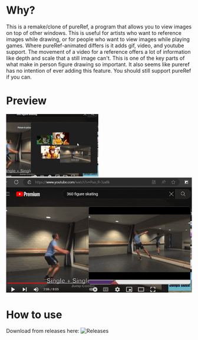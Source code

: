 # Why?
This is a remake/clone of pureRef, a program that allows you to view images on top of other windows. This is useful for artists who want to reference images while drawing, or for people who want to view images while playing games. Where pureRef-animated differs is it adds gif, video, and youtube support. The movement of a video for a reference offers a lot of information like depth and scale that a still image can't. This is one of the key parts of what make in person figure drawing so important. It also seems like pureref has no intention of ever adding this feature. You should still support pureRef if you can.  

# Preview
![First preview](github_page/1.gif)
![second preview](github_page/2.gif)

# How to use
Download from releases here: ![Releases](pureref-gif-support/releases/tag/release)

